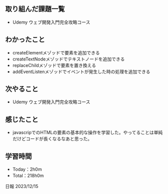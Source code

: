 ## 取り組んだ課題一覧
- Udemy ウェブ開発入門完全攻略コース

## わかったこと
- createElementメゾッドで要素を追加できる
- createTextNodeメゾッドでテキストノードを追加できる
- replaceChildメゾッドで要素を置き換える
- addEventListenメゾッドでイベントが発生した時の処理を追加できる

  
## 次やること
- Udemy ウェブ開発入門完全攻略コース

## 感じたこと
- javascripでのHTMLの要素の基本的な操作を学習した。やってることは単純だけどコードが長くなるなあと思った。

## 学習時間
- Today：2h0m
- Total：218h0m

日報 2023/12/15
